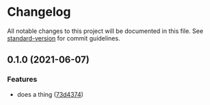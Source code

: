 # Changelog

All notable changes to this project will be documented in this file. See [standard-version](https://github.com/conventional-changelog/standard-version) for commit guidelines.

## 0.1.0 (2021-06-07)

### Features

- does a thing ([73d4374](https://github.com/boneskull/nvmermind/commit/73d4374548648bce3b4da746a79d0e0e3dddf8ef))

